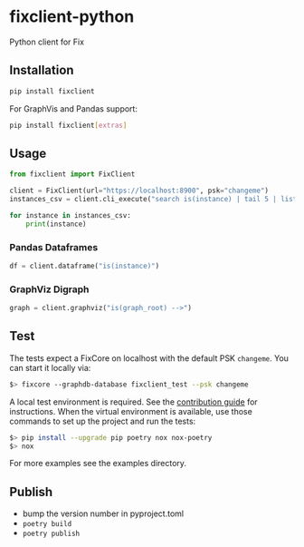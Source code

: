 # fixclient-python
Python client for Fix

## Installation
```bash
pip install fixclient
```

For GraphVis and Pandas support:

```bash
pip install fixclient[extras]
```

## Usage

```python
from fixclient import FixClient

client = FixClient(url="https://localhost:8900", psk="changeme")
instances_csv = client.cli_execute("search is(instance) | tail 5 | list --csv")

for instance in instances_csv:
    print(instance)
```

### Pandas Dataframes
```python
df = client.dataframe("is(instance)")
```

### GraphViz Digraph
```python
graph = client.graphviz("is(graph_root) -->")
```

## Test
The tests expect a FixCore on localhost with the default PSK `changeme`.
You can start it locally via:

```bash
$> fixcore --graphdb-database fixclient_test --psk changeme
```

A local test environment is required. See the [contribution guide](https://fix.com/docs/contributing/components) for instructions.
When the virtual environment is available, use those commands to set up the project and run the tests:

```bash
$> pip install --upgrade pip poetry nox nox-poetry
$> nox
```

For more examples see the examples directory.

## Publish
- bump the version number in pyproject.toml
- `poetry build`
- `poetry publish`

